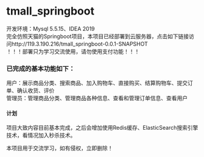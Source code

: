 # tmall_springboot
开发环境：Mysql 5.5.15、IDEA 2019   
完全仿照天猫的Springboot项目，本项目已经部署到云服务器，点击如下链接访问http://119.3.190.216/tmall_springboot-0.0.1-SNAPSHOT  
！！！部署只为学习交流使用，请勿使用支付功能！！！   
### 已完成的基本功能如下：      
用户：展示商品分类、搜索商品、加入购物车、直接购买、结算购物车、提交订单、确认收货、评价        
管理员：管理商品分类、管理商品各种信息、查看和管理订单信息、查看用户         
#### 计划   
项目大致内容目前基本完成，之后会增加使用Redis缓存、ElasticSearch搜索引擎技术，看情况加入秒杀技术。   

本项目用于交流学习，如有侵权，立即删除！
